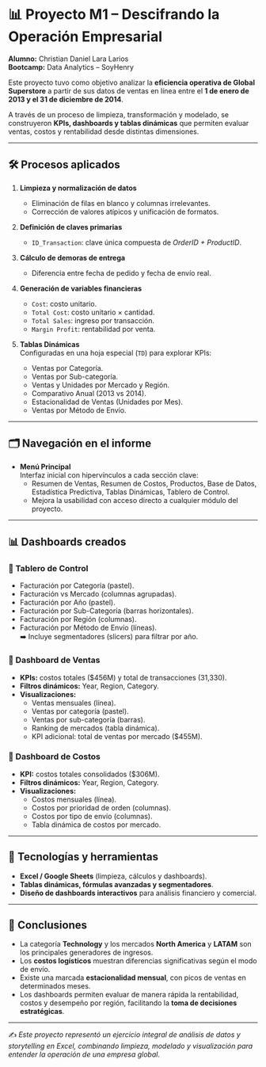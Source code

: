 # 📊 Proyecto M1 – Descifrando la Operación Empresarial

**Alumno:** Christian Daniel Lara Larios  
**Bootcamp:** Data Analytics – SoyHenry  

Este proyecto tuvo como objetivo analizar la **eficiencia operativa de Global Superstore** a partir de sus datos de ventas en línea entre el **1 de enero de 2013 y el 31 de diciembre de 2014**.  

A través de un proceso de limpieza, transformación y modelado, se construyeron **KPIs, dashboards y tablas dinámicas** que permiten evaluar ventas, costos y rentabilidad desde distintas dimensiones.

---

## 🛠️ Procesos aplicados

1. **Limpieza y normalización de datos**  
   - Eliminación de filas en blanco y columnas irrelevantes.  
   - Corrección de valores atípicos y unificación de formatos.  

2. **Definición de claves primarias**  
   - `ID_Transaction`: clave única compuesta de *OrderID + ProductID*.  

3. **Cálculo de demoras de entrega**  
   - Diferencia entre fecha de pedido y fecha de envío real.  

4. **Generación de variables financieras**  
   - `Cost`: costo unitario.  
   - `Total Cost`: costo unitario × cantidad.  
   - `Total Sales`: ingreso por transacción.  
   - `Margin Profit`: rentabilidad por venta.  

5. **Tablas Dinámicas**  
   Configuradas en una hoja especial (`TD`) para explorar KPIs:  
   - Ventas por Categoría.  
   - Ventas por Sub-categoría.  
   - Ventas y Unidades por Mercado y Región.  
   - Comparativo Anual (2013 vs 2014).  
   - Estacionalidad de Ventas (Unidades por Mes).  
   - Ventas por Método de Envío.  

---

## 🗂️ Navegación en el informe

- **Menú Principal**  
  Interfaz inicial con hipervínculos a cada sección clave:  
  - Resumen de Ventas, Resumen de Costos, Productos, Base de Datos, Estadística Predictiva, Tablas Dinámicas, Tablero de Control.  
  - Mejora la usabilidad con acceso directo a cualquier módulo del proyecto.  

---

## 📊 Dashboards creados

### 🔹 Tablero de Control  
- Facturación por Categoría (pastel).  
- Facturación vs Mercado (columnas agrupadas).  
- Facturación por Año (pastel).  
- Facturación por Sub-Categoría (barras horizontales).  
- Facturación por Región (columnas).  
- Facturación por Método de Envío (líneas).  
➡️ Incluye segmentadores (slicers) para filtrar por año.  

### 🔹 Dashboard de Ventas  
- **KPIs:** costos totales ($456M) y total de transacciones (31,330).  
- **Filtros dinámicos:** Year, Region, Category.  
- **Visualizaciones:**  
  - Ventas mensuales (línea).  
  - Ventas por categoría (pastel).  
  - Ventas por sub-categoría (barras).  
  - Ranking de mercados (tabla dinámica).  
  - KPI adicional: total de ventas por mercado ($455M).  

### 🔹 Dashboard de Costos  
- **KPI:** costos totales consolidados ($306M).  
- **Filtros dinámicos:** Year, Region, Category.  
- **Visualizaciones:**  
  - Costos mensuales (línea).  
  - Costos por prioridad de orden (columnas).  
  - Costos por tipo de envío (columnas).  
  - Tabla dinámica de costos por mercado.  

---

## 🚀 Tecnologías y herramientas
- **Excel / Google Sheets** (limpieza, cálculos y dashboards).  
- **Tablas dinámicas, fórmulas avanzadas y segmentadores**.  
- **Diseño de dashboards interactivos** para análisis financiero y comercial.  

---

## 📌 Conclusiones
- La categoría **Technology** y los mercados **North America** y **LATAM** son los principales generadores de ingresos.  
- Los **costos logísticos** muestran diferencias significativas según el modo de envío.  
- Existe una marcada **estacionalidad mensual**, con picos de ventas en determinados meses.  
- Los dashboards permiten evaluar de manera rápida la rentabilidad, costos y desempeño por región, facilitando la **toma de decisiones estratégicas**.  

---

✍️ *Este proyecto representó un ejercicio integral de análisis de datos y storytelling en Excel, combinando limpieza, modelado y visualización para entender la operación de una empresa global.*
